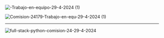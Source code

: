 ![-Trabajo-en-equipo-29-4-2024 (1)](https://github.com/AndreaLlavel/Comision24179-FSP-4/assets/112596102/b5c33b00-e15c-40ae-8f4e-da7222c52c8b)


![Comision-24179-Trabajo-en-equ-29-4-2024 (1)](https://github.com/AndreaLlavel/Comision24179-FSP-4/assets/112596102/ae68334e-1902-42b0-bb17-c9fa0ec88463)


<hr>

![full-stack-python-comision-24-29-4-2024](https://github.com/AndreaLlavel/Comision24179-FSP-4/assets/112596102/0c7180d1-fe2c-404d-8af6-4f3e6aece14b)

